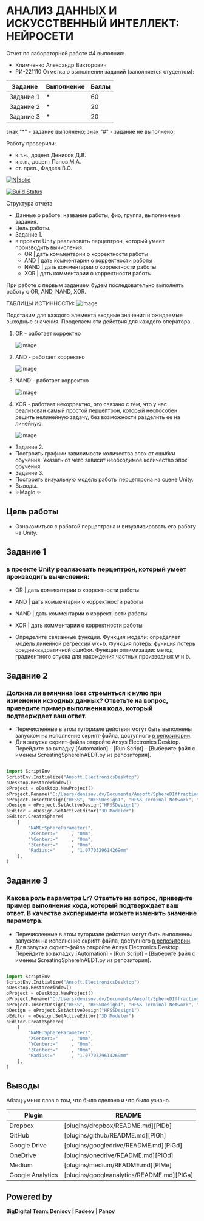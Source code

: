 # АНАЛИЗ ДАННЫХ И ИСКУССТВЕННЫЙ ИНТЕЛЛЕКТ: НЕЙРОСЕТИ
Отчет по лабораторной работе #4 выполнил:
- Климченко Александр Викторович
- РИ-221110
Отметка о выполнении заданий (заполняется студентом):

| Задание | Выполнение | Баллы |
| ------ | ------ | ------ |
| Задание 1 | * | 60 |
| Задание 2 | * | 20 |
| Задание 3 | * | 20 |

знак "*" - задание выполнено; знак "#" - задание не выполнено;

Работу проверили:
- к.т.н., доцент Денисов Д.В.
- к.э.н., доцент Панов М.А.
- ст. преп., Фадеев В.О.

[![N|Solid](https://cldup.com/dTxpPi9lDf.thumb.png)](https://nodesource.com/products/nsolid)

[![Build Status](https://travis-ci.org/joemccann/dillinger.svg?branch=master)](https://travis-ci.org/joemccann/dillinger)

Структура отчета

- Данные о работе: название работы, фио, группа, выполненные задания.
- Цель работы.
- Задание 1.
- в проекте Unity реализовать перцептрон, который умеет производить вычисления:
	- OR | дать комментарии о корректности работы
	- AND | дать комментарии о корректности работы
	- NAND | дать комментарии о корректности работы
	- XOR | дать комментарии о корректности работы

При работе с первым заданием будем последовательно выполнять работу с OR, AND, NAND, XOR.

ТАБЛИЦЫ ИСТИННОСТИ:
![image](https://github.com/dzyxyx/4laba/assets/152580474/b014e710-857d-4c31-9aa4-990758d0c7d8)

Подставим для каждого элемента входные значения и ожидаемые выходные значения. Проделаем эти действия для каждого оператора.

1) OR - работает корректно

   ![image](https://github.com/dzyxyx/4laba/assets/152580474/110794d0-8ab1-4067-87fc-6b302ef3f3f5)
   
2) AND - работает корректно

   ![image](https://github.com/dzyxyx/4laba/assets/152580474/d5320eac-1bfd-484e-8748-1b3a8719df4c)

3) NAND - работает корректно

   ![image](https://github.com/dzyxyx/4laba/assets/152580474/8ce937c1-2601-410a-b937-a16ea802d50e)

4) XOR - работает некорректно, это связано с тем, что у нас реализован самый простой перцептрон, который неспособен решить нелинейную задачу, без возможности разделить ее на линейную.

   ![image](https://github.com/dzyxyx/4laba/assets/152580474/68f64a3a-ab70-409e-b96a-72eababac181)


- Задание 2.
- Построить графики зависимости количества эпох от ошибки  обучения. Указать от чего зависит необходимое количество эпох обучения.
- Задание 3.
- Построить визуальную модель работы перцептрона на сцене Unity.
- Выводы.
- ✨Magic ✨

## Цель работы
- Ознакомиться с работой перцептрона и визуализировать его работу на Unity.

## Задание 1
### в проекте Unity реализовать перцептрон, который умеет производить вычисления:
- OR | дать комментарии о корректности работы
- AND | дать комментарии о корректности работы
- NAND | дать комментарии о корректности работы
- XOR | дать комментарии о корректности работы



- Определите связанные функции. Функция модели: определяет модель линейной регрессии wx+b. Функция потерь: функция потерь среднеквадратичной ошибки. Функция оптимизации: метод градиентного спуска для нахождения частных производных w и b.


## Задание 2
### Должна ли величина loss стремиться к нулю при изменении исходных данных? Ответьте на вопрос, приведите пример выполнения кода, который подтверждает ваш ответ.

- Перечисленные в этом туториале действия могут быть выполнены запуском на исполнение скрипт-файла, доступного [в репозитории](https://github.com/Den1sovDm1triy/hfss-scripting/blob/main/ScreatingSphereInAEDT.py).
- Для запуска скрипт-файла откройте Ansys Electronics Desktop. Перейдите во вкладку [Automation] - [Run Script] - [Выберите файл с именем ScreatingSphereInAEDT.py из репозитория].

```py

import ScriptEnv
ScriptEnv.Initialize("Ansoft.ElectronicsDesktop")
oDesktop.RestoreWindow()
oProject = oDesktop.NewProject()
oProject.Rename("C:/Users/denisov.dv/Documents/Ansoft/SphereDIffraction.aedt", True)
oProject.InsertDesign("HFSS", "HFSSDesign1", "HFSS Terminal Network", "")
oDesign = oProject.SetActiveDesign("HFSSDesign1")
oEditor = oDesign.SetActiveEditor("3D Modeler")
oEditor.CreateSphere(
	[
		"NAME:SphereParameters",
		"XCenter:="		, "0mm",
		"YCenter:="		, "0mm",
		"ZCenter:="		, "0mm",
		"Radius:="		, "1.0770329614269mm"
	], 
)

```

## Задание 3
### Какова роль параметра Lr? Ответьте на вопрос, приведите пример выполнения кода, который подтверждает ваш ответ. В качестве эксперимента можете изменить значение параметра.

- Перечисленные в этом туториале действия могут быть выполнены запуском на исполнение скрипт-файла, доступного [в репозитории](https://github.com/Den1sovDm1triy/hfss-scripting/blob/main/ScreatingSphereInAEDT.py).
- Для запуска скрипт-файла откройте Ansys Electronics Desktop. Перейдите во вкладку [Automation] - [Run Script] - [Выберите файл с именем ScreatingSphereInAEDT.py из репозитория].

```py

import ScriptEnv
ScriptEnv.Initialize("Ansoft.ElectronicsDesktop")
oDesktop.RestoreWindow()
oProject = oDesktop.NewProject()
oProject.Rename("C:/Users/denisov.dv/Documents/Ansoft/SphereDIffraction.aedt", True)
oProject.InsertDesign("HFSS", "HFSSDesign1", "HFSS Terminal Network", "")
oDesign = oProject.SetActiveDesign("HFSSDesign1")
oEditor = oDesign.SetActiveEditor("3D Modeler")
oEditor.CreateSphere(
	[
		"NAME:SphereParameters",
		"XCenter:="		, "0mm",
		"YCenter:="		, "0mm",
		"ZCenter:="		, "0mm",
		"Radius:="		, "1.0770329614269mm"
	], 
)

```

## Выводы

Абзац умных слов о том, что было сделано и что было узнано.

| Plugin | README |
| ------ | ------ |
| Dropbox | [plugins/dropbox/README.md][PlDb] |
| GitHub | [plugins/github/README.md][PlGh] |
| Google Drive | [plugins/googledrive/README.md][PlGd] |
| OneDrive | [plugins/onedrive/README.md][PlOd] |
| Medium | [plugins/medium/README.md][PlMe] |
| Google Analytics | [plugins/googleanalytics/README.md][PlGa] |

## Powered by

**BigDigital Team: Denisov | Fadeev | Panov**
